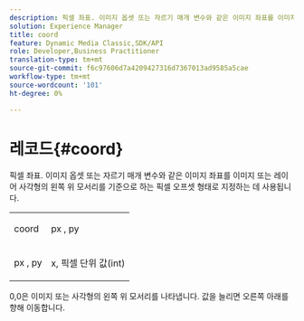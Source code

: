 ```yaml
---
description: 픽셀 좌표. 이미지 옵셋 또는 자르기 매개 변수와 같은 이미지 좌표를 이미지 또는 레이어 사각형의 왼쪽 위 모서리를 기준으로 한 픽셀 오프셋의 형태로 지정하는 데 사용됩니다.
solution: Experience Manager
title: coord
feature: Dynamic Media Classic,SDK/API
role: Developer,Business Practitioner
translation-type: tm+mt
source-git-commit: f6c97606d7a4209427316d7367013ad9585a5cae
workflow-type: tm+mt
source-wordcount: '101'
ht-degree: 0%

---
```



# 레코드{#coord}

픽셀 좌표. 이미지 옵셋 또는 자르기 매개 변수와 같은 이미지 좌표를 이미지 또는 레이어 사각형의 왼쪽 위 모서리를 기준으로 하는 픽셀 오프셋 형태로 지정하는 데 사용됩니다.

<table id="simpletable_A686120953124ACB8803CB9C877252AB"> 
 <tr class="strow"> 
  <td class="stentry"> <p><span class="codeph"> <span class="varname"> coord</span> </span> </p> </td> 
  <td class="stentry"> <p><span class="codeph"> <span class="varname"> px</span> </span>,  <span class="codeph"><span class="varname"> py</span></span> </p></td> 
 </tr> 
 <tr class="strow"> 
  <td class="stentry"> <p><span class="codeph"> <span class="varname"> px</span> </span>,  <span class="codeph"><span class="varname"> py</span></span> </p></td> 
  <td class="stentry"> <p><span class="varname"> x</span>,  <span class="varname"> </span> 픽셀 단위 값(int) </p></td> 
 </tr> 
</table>

0,0은 이미지 또는 사각형의 왼쪽 위 모서리를 나타냅니다. 값을 늘리면 오른쪽 아래를 향해 이동합니다.
